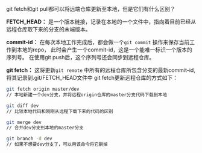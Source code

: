 git fetch和git pull都可以将远端仓库更新至本地，但是它们有什么区别？

**FETCH_HEAD：** 是一个版本链接，记录在本地的一个文件中，指向着目前已经从远程仓库取下来的分支的末端版本。

**commit-id：** 在每次本地工作完成后，都会做一个`git commit` 操作来保存当前工作到本地的repo， 此时会产生一个commit-id，这是一个能唯一标识一个版本的序列号。 在使用git push后，这个序列号还会同步到远程仓库。

**git fetch：** 这将更新`git remote` 中所有的远程仓库所包含分支的最新commit-id, 将其记录到.git/FETCH_HEAD文件中
git fetch更新远程仓库的方式如下：


```bash
git fetch origin master/dev
// 本地新建一个dev分支，并将远程origin仓库的master分支代码下载到本地

git diff dev
// 比较本地代码和刚刚从远程下载下来的代码的区别

git merge dev
// 合并dev分支到本地的master分支

git branch -d dev
// 如果不想要dev分支了，可以用该命令将它删掉
```
